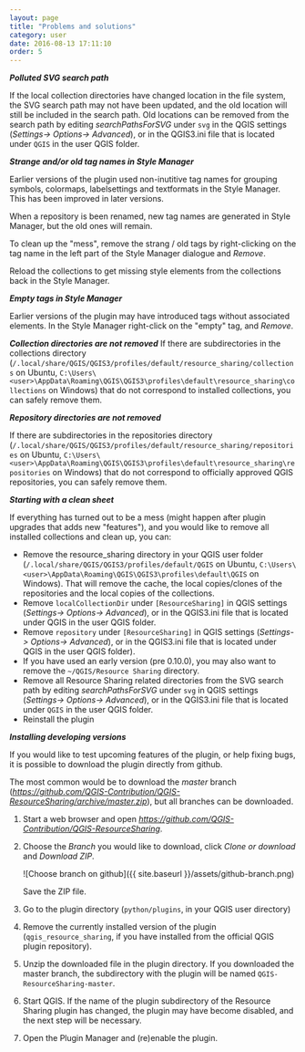 ```yaml
---
layout: page
title: "Problems and solutions"
category: user
date: 2016-08-13 17:11:10
order: 5
---
```


***Polluted SVG search path***

If the local collection directories have changed location in
the file system, the SVG search path may not have been updated,
and the old location will still be included in the search path.
Old locations can be removed from the search path by editing
*searchPathsForSVG* under ``svg`` in the QGIS settings
(*Settings-> Options-> Advanced*), or in the QGIS3.ini file
that is located under `QGIS` in the user QGIS folder.

***Strange and/or old tag names in Style Manager***

Earlier versions of the plugin used non-inutitive tag names
for grouping symbols, colormaps, labelsettings and textformats
in the Style Manager. This has been improved in later versions.

When a repository is been renamed, new tag names are generated
in Style Manager, but the old ones will remain.

To clean up the "mess", remove the strang / old tags by
right-clicking on the tag name in the left part of the
Style Manager dialogue and *Remove*.

Reload the collections to get missing style elements from the
collections back in the Style Manager.

***Empty tags in Style Manager***

Earlier versions of the plugin may have introduced tags
without associated elements.
In the Style Manager right-click on the "empty" tag, and *Remove*.

***Collection directories are not removed***
If there are subdirectories in the collections directory
(``/.local/share/QGIS/QGIS3/profiles/default/resource_sharing/collections``
on Ubuntu,
``C:\Users\<user>\AppData\Roaming\QGIS\QGIS3\profiles\default\resource_sharing\collections``
on Windows)
that do not correspond to installed collections, you can safely
remove them.

***Repository directories are not removed***

If there are subdirectories in the repositories directory
(``/.local/share/QGIS/QGIS3/profiles/default/resource_sharing/repositories``
on Ubuntu,
``C:\Users\<user>\AppData\Roaming\QGIS\QGIS3\profiles\default\resource_sharing\repositories``
on Windows)
that do not correspond to officially approved QGIS repositories,
you can safely remove them.

***Starting with a clean sheet***

If everything has turned out to be a mess (might happen after
plugin upgrades that adds new "features"), and you would like
to remove all installed collections and clean up, you can:

* Remove the resource_sharing directory in your QGIS user
  folder
  (``/.local/share/QGIS/QGIS3/profiles/default/QGIS``
  on Ubuntu,
  ``C:\Users\<user>\AppData\Roaming\QGIS\QGIS3\profiles\default\QGIS``
  on Windows).
  That will remove the cache, the local copies/clones of the
  repositories and the local copies of the collections.
* Remove ``localCollectionDir`` under ``[ResourceSharing]`` in
  QGIS settings (*Settings-> Options-> Advanced*), or in
  the QGIS3.ini file that is located under QGIS in the user
  QGIS folder.
* Remove ``repository`` under ``[ResourceSharing]`` in
  QGIS settings (*Settings-> Options-> Advanced*), or in
  the QGIS3.ini file that is located under QGIS in the user
  QGIS folder).
* If you have used an early version (pre 0.10.0), you may also
  want to remove the ``~/QGIS/Resource Sharing`` directory.
* Remove all Resource Sharing related directories from the SVG
  search path by editing *searchPathsForSVG* under ``svg`` in
  QGIS settings (*Settings-> Options-> Advanced*), or in
  the QGIS3.ini file that is located under `QGIS` in the user
  QGIS folder.
* Reinstall the plugin

***Installing developing versions***

If you would like to test upcoming features of the plugin,
or help fixing bugs, it is possible to download the plugin
directly from github.

The most common would be to download the *master* branch
(*https://github.com/QGIS-Contribution/QGIS-ResourceSharing/archive/master.zip*),
but all branches can be downloaded.

1. Start a web browser and open
   *https://github.com/QGIS-Contribution/QGIS-ResourceSharing*.

2. Choose the *Branch* you would like to download, click
   *Clone or download* and *Download ZIP*.

   ![Choose branch on github]({{ site.baseurl }}/assets/github-branch.png)

   Save the ZIP file.

3. Go to the plugin directory (`python/plugins`, in your QGIS user directory)

4. Remove the currently installed version of the plugin
   (`qgis_resource_sharing`, if you have installed from the
   official QGIS plugin repository).

5. Unzip the downloaded file in the plugin directory.
   If you downloaded the master branch, the subdirectory with
   the plugin will be named `QGIS-ResourceSharing-master`.

6. Start QGIS.
   If the name of the plugin subdirectory of the Resource Sharing
   plugin has changed, the plugin may have become disabled, and
   the next step will be necessary.

7. Open the Plugin Manager and (re)enable the plugin.

